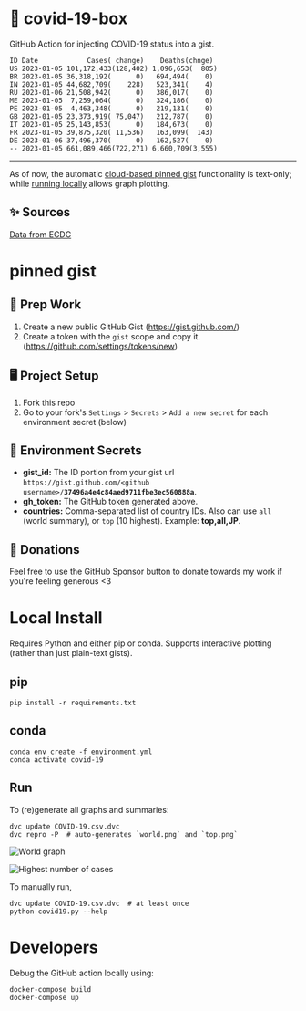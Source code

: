 # 🏥 covid-19-box

GitHub Action for injecting COVID-19 status into a gist.

```
ID Date            Cases( change)    Deaths(chnge)
US 2023-01-05 101,172,433(128,402) 1,096,653(  805)
BR 2023-01-05 36,318,192(      0)   694,494(    0)
IN 2023-01-05 44,682,709(    228)   523,341(    4)
RU 2023-01-06 21,508,942(      0)   386,017(    0)
ME 2023-01-05  7,259,064(      0)   324,186(    0)
PE 2023-01-05  4,463,348(      0)   219,131(    0)
GB 2023-01-05 23,373,919( 75,047)   212,787(    0)
IT 2023-01-05 25,143,853(      0)   184,673(    0)
FR 2023-01-05 39,875,320( 11,536)   163,099(  143)
DE 2023-01-06 37,496,370(      0)   162,527(    0)
-- 2023-01-05 661,089,466(722,271) 6,660,709(3,555)
```

---

As of now, the automatic [cloud-based pinned gist](#pinned-gist) functionality is text-only;
while [running locally](#local-install) allows graph plotting.

## ✨ Sources

[Data from ECDC](https://www.ecdc.europa.eu/en/publications-data/download-todays-data-geographic-distribution-covid-19-cases-worldwide)

# pinned gist

## 🎒 Prep Work
1. Create a new public GitHub Gist (https://gist.github.com/)
1. Create a token with the `gist` scope and copy it. (https://github.com/settings/tokens/new)

## 🖥 Project Setup
1. Fork this repo
1. Go to your fork's `Settings` > `Secrets` > `Add a new secret` for each environment secret (below)

## 🤫 Environment Secrets
- **gist_id:** The ID portion from your gist url `https://gist.github.com/<github username>/`**`37496a4e4c84aed9711fbe3ec560888a`**.
- **gh_token:** The GitHub token generated above.
- **countries:** Comma-separated list of country IDs. Also can use `all` (world summary), or `top` (10 highest). Example: **top,all,JP**.

## 💸 Donations

Feel free to use the GitHub Sponsor button to donate towards my work if you're feeling generous <3

# Local Install

Requires Python and either pip or conda. Supports interactive plotting (rather than just plain-text gists).

## pip

```
pip install -r requirements.txt
```

## conda

```
conda env create -f environment.yml
conda activate covid-19
```

## Run

To (re)generate all graphs and summaries:

```
dvc update COVID-19.csv.dvc
dvc repro -P  # auto-generates `world.png` and `top.png`
```

![World graph](world.png)

![Highest number of cases](top.png)

To manually run,

```
dvc update COVID-19.csv.dvc  # at least once
python covid19.py --help
```

# Developers

Debug the GitHub action locally using:

```
docker-compose build
docker-compose up
```
